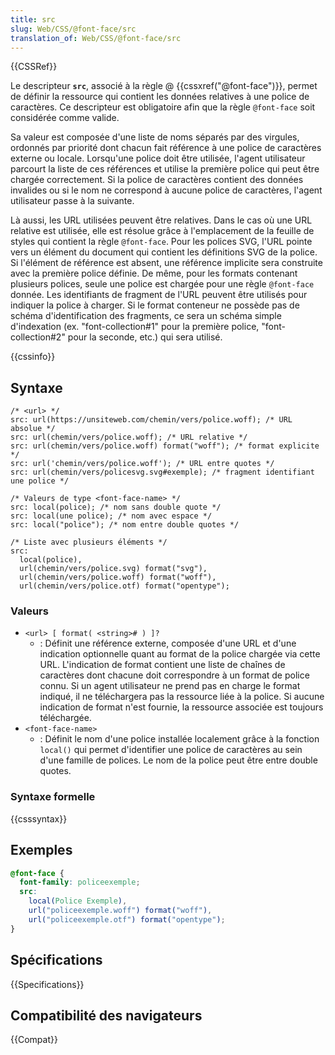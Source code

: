 ```yaml
---
title: src
slug: Web/CSS/@font-face/src
translation_of: Web/CSS/@font-face/src
---
```


{{CSSRef}}

Le descripteur **`src`**, associé à la règle @ {{cssxref("@font-face")}}, permet de définir la ressource qui contient les données relatives à une police de caractères. Ce descripteur est obligatoire afin que la règle `@font-face` soit considérée comme valide.

Sa valeur est composée d'une liste de noms séparés par des virgules, ordonnés par priorité dont chacun fait référence à une police de caractères externe ou locale. Lorsqu'une police doit être utilisée, l'agent utilisateur parcourt la liste de ces références et utilise la première police qui peut être chargée correctement. Si la police de caractères contient des données invalides ou si le nom ne correspond à aucune police de caractères, l'agent utilisateur passe à la suivante.

Là aussi, les URL utilisées peuvent être relatives. Dans le cas où une URL relative est utilisée, elle est résolue grâce à l'emplacement de la feuille de styles qui contient la règle `@font-face`. Pour les polices SVG, l'URL pointe vers un élément du document qui contient les définitions SVG de la police. Si l'élément de référence est absent, une référence implicite sera construite avec la première police définie. De même, pour les formats contenant plusieurs polices, seule une police est chargée pour une règle `@font-face` donnée. Les identifiants de fragment de l'URL peuvent être utilisés pour indiquer la police à charger. Si le format conteneur ne possède pas de schéma d'identification des fragments, ce sera un schéma simple d'indexation (ex. "font-collection#1" pour la première police, "font-collection#2" pour la seconde, etc.) qui sera utilisé.

{{cssinfo}}

## Syntaxe

```css-nolint
/* <url> */
src: url(https://unsiteweb.com/chemin/vers/police.woff); /* URL absolue */
src: url(chemin/vers/police.woff); /* URL relative */
src: url(chemin/vers/police.woff) format("woff"); /* format explicite */
src: url('chemin/vers/police.woff'); /* URL entre quotes */
src: url(chemin/vers/policesvg.svg#exemple); /* fragment identifiant une police */

/* Valeurs de type <font-face-name> */
src: local(police); /* nom sans double quote */
src: local(une police); /* nom avec espace */
src: local("police"); /* nom entre double quotes */

/* Liste avec plusieurs éléments */
src:
  local(police),
  url(chemin/vers/police.svg) format("svg"),
  url(chemin/vers/police.woff) format("woff"),
  url(chemin/vers/police.otf) format("opentype");
```

### Valeurs

- `<url> [ format( <string># ) ]?`
  - : Définit une référence externe, composée d'une URL et d'une indication optionnelle quant au format de la police chargée via cette URL. L'indication de format contient une liste de chaînes de caractères dont chacune doit correspondre à un format de police connu. Si un agent utilisateur ne prend pas en charge le format indiqué, il ne téléchargera pas la ressource liée à la police. Si aucune indication de format n'est fournie, la ressource associée est toujours téléchargée.
- `<font-face-name>`
  - : Définit le nom d'une police installée localement grâce à la fonction `local()` qui permet d'identifier une police de caractères au sein d'une famille de polices. Le nom de la police peut être entre double quotes.

### Syntaxe formelle

{{csssyntax}}

## Exemples

```css
@font-face {
  font-family: policeexemple;
  src:
    local(Police Exemple),
    url("policeexemple.woff") format("woff"),
    url("policeexemple.otf") format("opentype");
}
```

## Spécifications

{{Specifications}}

## Compatibilité des navigateurs

{{Compat}}
